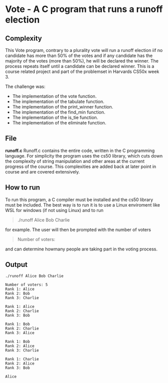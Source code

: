 # Vote - A C program that runs a runoff election
## Complexity
This Vote program, contrary to a plurality vote will run a runoff election iif no candidate has more than 50% of the votes and if any candidate has the majority of the votes (more than 50%), he will be declared the winner. The process repeats itself until a candidate can be declared winner.
This is a course related project and part of the problemset in Harvards CS50x week 3.

The challenge was:
* The implementation of the vote function. 
* The implementation of the tabulate function. 
* The implementation of the print_winner function. 
* The implementation of the find_min function. 
* The implementation of the is_tie function. 
* The implementation of the eliminate function. 


## File
**runoff.c**
Runoff.c contains the entire code, written in the C programming language. For simplicity the program uses the cs50 library, which cuts down the complexity of string manipulation and other areas at the current progress of the course. This complexities are added back at later point in course and are covered extensively.

## How to run
To run this program, a C compiler must be installed and the cs50 library must be included. The best way is to run it is to use a Linux enviroment like WSL for windows (if not using Linux) and to run 
> ./runoff Alice Bob Charlie

for example. The user will then be prompted with the number of voters 
> Number of voters: 

and can determine howmany people are taking part in the voting process.

## Output
```
./runoff Alice Bob Charlie

Number of voters: 5
Rank 1: Alice
Rank 2: Bob
Rank 3: Charlie

Rank 1: Alice
Rank 2: Charlie
Rank 3: Bob

Rank 1: Bob
Rank 2: Charlie
Rank 3: Alice

Rank 1: Bob
Rank 2: Alice
Rank 3: Charlie

Rank 1: Charlie
Rank 2: Alice
Rank 3: Bob

Alice
```